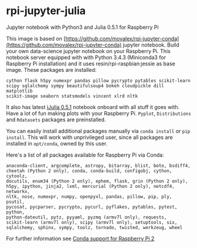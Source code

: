 # rpi-jupyter-julia
Jupyter notebook with Python3 and Julia 0.5.1 for Raspberry Pi

This image is based on [https://github.com/movalex/rpi-jupyter-conda](https://github.com/movalex/rpi-jupyter-conda) jupyter notebook.
Build your own data-science jupyter notebook on your Raspberry Pi. 
This notebook server equipped with with Python 3.4.3 (Miniconda3 for Raspberry Pi installation)
and it uses resin/rpi-raspbian:jessie as base image. These packages are installed:

    cython flask h5py numexpr pandas pillow pycrypto pytables scikit-learn 
    scipy sqlalchemy sympy beautifulsoup4 bokeh cloudpickle dill matplotlib
    scikit-image seaborn statsmodels vincent xlrd nltk

It also has latest [iJulia 0.5.1](https://julialang.org/) notebook onboard with all stuff it goes with.
Have a lot of fun making plots with your Raspberry Pi. `Pyplot`, `Distributions` and `Rdatasets` packages are preinstalled.

You can easily install additional packages manually via `conda install` or `pip install`.
This will work with unprivileged user, since all packages are installed in `opt/conda`, owned by this user.

Here's a list of all packages available for Raspberry Pi via Conda:
    
    anaconda-client, argcomplete, astropy, bitarray, blist, boto, bsdiff4,
    cheetah (Python 2 only), conda, conda-build, configobj, cython, cytoolz,
    docutils, enum34 (Python 2 only), ephem, flask, grin (Python 2 only),
    h5py, ipython, jinja2, lxml, mercurial (Python 2 only), netcdf4, networkx,
    nltk, nose, numexpr, numpy, openpyxl, pandas, pillow, pip, ply, psutil,
    pycosat, pycparser, pycrypto, pycurl, pyflakes, pytables, pytest, python,
    python-dateutil, pytz, pyyaml, pyzmq (armv7l only), requests,
    scikit-learn (armv7l only), scipy (armv7l only), setuptools, six,
    sqlalchemy, sphinx, sympy, toolz, tornado, twisted, werkzeug, wheel

For further information see [Conda support for Raspberry Pi 2](https://www.continuum.io/content/conda-support-raspberry-pi-2-and-power8-le)
